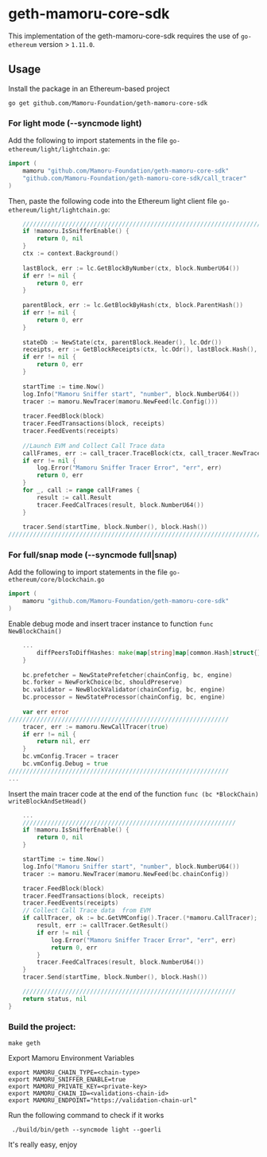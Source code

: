 # geth-mamoru-core-sdk

This implementation of the geth-mamoru-core-sdk requires the use of `go-ethereum` version > `1.11.0`. 

## Usage
Install the package in an Ethereum-based project

```shell
go get github.com/Mamoru-Foundation/geth-mamoru-core-sdk
```

### For light mode (--syncmode light)

Add the following to import statements in the file `go-ethereum/light/lightchain.go`:

```go
import (
    mamoru "github.com/Mamoru-Foundation/geth-mamoru-core-sdk"
    "github.com/Mamoru-Foundation/geth-mamoru-core-sdk/call_tracer"
)
```
    
Then, paste the following code into the Ethereum light client file `go-ethereum/light/lightchain.go`:

```go
	////////////////////////////////////////////////////////////////////////////
    if !mamoru.IsSnifferEnable() {
		return 0, nil
    }
    ctx := context.Background()
    
    lastBlock, err := lc.GetBlockByNumber(ctx, block.NumberU64())
    if err != nil {
        return 0, err
    }
    
    parentBlock, err := lc.GetBlockByHash(ctx, block.ParentHash())
    if err != nil {
        return 0, err
    }
    
    stateDb := NewState(ctx, parentBlock.Header(), lc.Odr())
    receipts, err := GetBlockReceipts(ctx, lc.Odr(), lastBlock.Hash(), lastBlock.Number().Uint64())
    if err != nil {
        return 0, err
    }
    
    startTime := time.Now()
    log.Info("Mamoru Sniffer start", "number", block.NumberU64())
    tracer := mamoru.NewTracer(mamoru.NewFeed(lc.Config()))
    
    tracer.FeedBlock(block)
    tracer.FeedTransactions(block, receipts)
    tracer.FeedEvents(receipts)
    
    //Launch EVM and Collect Call Trace data
    callFrames, err := call_tracer.TraceBlock(ctx, call_tracer.NewTracerConfig(stateDb.Copy(), lc.Config(), lc), lastBlock)
    if err != nil {
        log.Error("Mamoru Sniffer Tracer Error", "err", err)
        return 0, err
    }
    for _, call := range callFrames {
        result := call.Result
        tracer.FeedCalTraces(result, block.NumberU64())
    }
    
    tracer.Send(startTime, block.Number(), block.Hash())
////////////////////////////////////////////////////////////////////////////
```

### For full/snap mode  (--syncmode full|snap)

Add the following to import statements in the file `go-ethereum/core/blockchain.go`

```go
import (
    mamoru "github.com/Mamoru-Foundation/geth-mamoru-core-sdk"
)
```

Enable debug mode and insert tracer instance to function `func NewBlockChain()`

```go
    ...
        diffPeersToDiffHashes: make(map[string]map[common.Hash]struct{}),
    }
    
    bc.prefetcher = NewStatePrefetcher(chainConfig, bc, engine)
    bc.forker = NewForkChoice(bc, shouldPreserve)
    bc.validator = NewBlockValidator(chainConfig, bc, engine)
    bc.processor = NewStateProcessor(chainConfig, bc, engine)
    
    var err error
//////////////////////////////////////////////////////////////
    tracer, err := mamoru.NewCallTracer(true)
    if err != nil {
        return nil, err
    }
    bc.vmConfig.Tracer = tracer
    bc.vmConfig.Debug = true
//////////////////////////////////////////////////////////////
...
```

Insert the main tracer code at the end of the function `func (bc *BlockChain) writeBlockAndSetHead()`

```go
    ...
	////////////////////////////////////////////////////////////
	if !mamoru.IsSnifferEnable() {
		return 0, nil
	}

	startTime := time.Now()
	log.Info("Mamoru Sniffer start", "number", block.NumberU64())
	tracer := mamoru.NewTracer(mamoru.NewFeed(bc.chainConfig))

	tracer.FeedBlock(block)
	tracer.FeedTransactions(block, receipts)
	tracer.FeedEvents(receipts)
	// Collect Call Trace data  from EVM
	if callTracer, ok := bc.GetVMConfig().Tracer.(*mamoru.CallTracer); ok {
		result, err := callTracer.GetResult()
		if err != nil {
			log.Error("Mamoru Sniffer Tracer Error", "err", err)
			return 0, err
		}
		tracer.FeedCalTraces(result, block.NumberU64())
	}
	tracer.Send(startTime, block.Number(), block.Hash())

	////////////////////////////////////////////////////////////
	return status, nil
}
```

### Build the project:

```shell
make geth
```

Export Mamoru Environment Variables

```shell
export MAMORU_CHAIN_TYPE=<chain-type>
export MAMORU_SNIFFER_ENABLE=true
export MAMORU_PRIVATE_KEY=<private-key>
export MAMORU_CHAIN_ID=<validations-chain-id>
export MAMORU_ENDPOINT="https://validation-chain-url"
```


Run the following command to check if it works

```shell
 ./build/bin/geth --syncmode light --goerli
```

It's really easy, enjoy